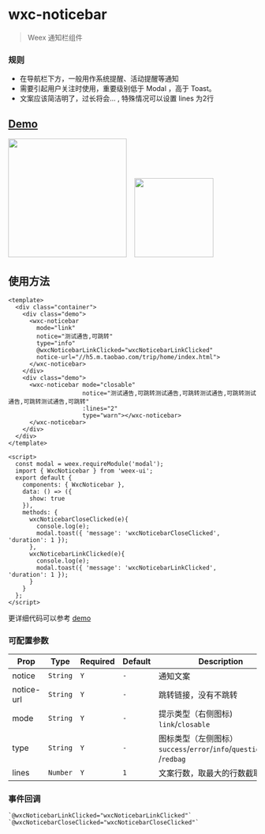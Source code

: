 # wxc-noticebar 

> Weex 通知栏组件

### 规则
- 在导航栏下方，一般用作系统提醒、活动提醒等通知
- 需要引起用户关注时使用，重要级别低于 Modal ，高于 Toast。
- 文案应该简洁明了，过长将会... , 特殊情况可以设置 lines 为2行

## [Demo](https://h5.m.taobao.com/trip/wxc-noticebar/index.html?_wx_tpl=https%3A%2F%2Fh5.m.taobao.com%2Ftrip%2Fwxc-noticebar%2Fdemo%2Findex.native-min.js)
<img src="https://img.alicdn.com/tfs/TB1mIA5c5qAXuNjy1XdXXaYcVXa-750-1334.jpg" width="240"/>&nbsp;&nbsp;&nbsp;&nbsp;<img src="https://img.alicdn.com/tfs/TB18V3aSpXXXXboXpXXXXXXXXXX-200-200.png" width="160"/>

## 使用方法

```vue
<template>
  <div class="container">
    <div class="demo">
      <wxc-noticebar
        mode="link"
        notice="测试通告,可跳转"
        type="info"
        @wxcNoticebarLinkClicked="wxcNoticebarLinkClicked"
        notice-url="//h5.m.taobao.com/trip/home/index.html">
      </wxc-noticebar>
    </div>
    <div class="demo">
      <wxc-noticebar mode="closable"
                     notice="测试通告,可跳转测试通告,可跳转测试通告,可跳转测试通告,可跳转测试通告,可跳转"
                     :lines="2"
                     type="warn"></wxc-noticebar>
      </wxc-noticebar>
    </div>
  </div>
</template>

<script>
  const modal = weex.requireModule('modal');
  import { WxcNoticebar } from 'weex-ui';
  export default {
    components: { WxcNoticebar },
    data: () => ({
      show: true
    }),
    methods: {
      wxcNoticebarCloseClicked(e){
        console.log(e);
        modal.toast({ 'message': 'wxcNoticebarCloseClicked', 'duration': 1 });
      },
      wxcNoticebarLinkClicked(e){
        console.log(e);
        modal.toast({ 'message': 'wxcNoticebarLinkClicked', 'duration': 1 });
      }
    }
  };
</script>

```

更详细代码可以参考 [demo](https://github.com/alibaba/weex-ui/blob/master/example/noticebar/index.vue)


### 可配置参数

| Prop | Type | Required | Default | Description |
|-------------|------------|--------|-----|-----|
| notice | `String` |`Y`| `-` | 通知文案 |
| notice-url | `String` |`Y`| `-` | 跳转链接，没有不跳转 |
| mode | `String` |`Y`|  `-` |提示类型（右侧图标) `link`/`closable`|
| type | `String` |`Y`| `-` | 图标类型（左侧图标）`success`/`error`/`info`/`question`/`time` /`redbag` |
|  lines | `Number` |`Y`| `1` | 文案行数，取最大的行数截取 |


### 事件回调

```
`@wxcNoticebarLinkClicked="wxcNoticebarLinkClicked"`
`@wxcNoticebarCloseClicked="wxcNoticebarCloseClicked"`
```

